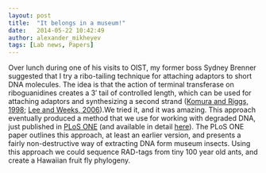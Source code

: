 ```yaml
---
layout: post
title:  "It belongs in a museum!"
date:   2014-05-22 10:42:49
author: alexander_mikheyev
tags: [Lab news, Papers]
---
```


Over lunch during one of his visits to OIST, my former boss Sydney Brenner suggested that I try a ribo-tailing technique for attaching adaptors to short DNA molecules. The idea is that the action of terminal transferase on riboguanidines creates a 3&#8242; tail of controlled length, which can be used for attaching adaptors and synthesizing a second strand ([Komura and Riggs, 1998][1]; [Lee and Weeks, 2006][2]).We tried it, and it was amazing. This approach eventually produced a method that we use for working with degraded DNA, just published in [PLoS ONE][3] (and available in detail [here][4]). The PLoS ONE paper outlines this approach, at least an earlier version, and presents a fairly non-destructive way of extracting DNA form museum insects. Using this approach we could sequence RAD-tags from tiny 100 year old ants, and create a Hawaiian fruit fly phylogeny.

 [1]: http://nar.oxfordjournals.org/cgi/pmidlookup?view=long&pmid=9512556
 [2]: http://www.sciencedirect.com/science/article/pii/S0003269705007979
 [3]: http://www.plosone.org/article/info%3Adoi%2F10.1371%2Fjournal.pone.0096793
 [4]: https://docs.google.com/document/d/1GW4TzTCJAm8bjqOSC9-fmNRVPbS-3Ij5-2tSLYZygJM
